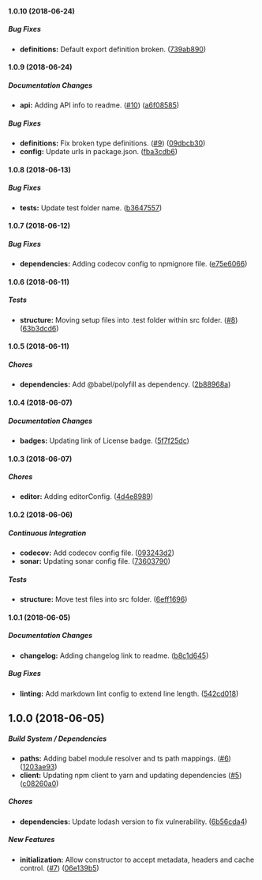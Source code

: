 #### 1.0.10 (2018-06-24)

##### Bug Fixes

* **definitions:**  Default export definition broken. ([739ab890](https://github.com/bad-batch/cacheability/commit/739ab8909463240527e7cdd2a1fa6fda84e14d04))

#### 1.0.9 (2018-06-24)

##### Documentation Changes

* **api:**  Adding API info to readme. ([#10](https://github.com/bad-batch/cacheability/pull/10)) ([a6f08585](https://github.com/bad-batch/cacheability/commit/a6f085858e7513169d550c0d019a2576c0ace333))

##### Bug Fixes

* **definitions:**  Fix broken type definitions. ([#9](https://github.com/bad-batch/cacheability/pull/9)) ([09dbcb30](https://github.com/bad-batch/cacheability/commit/09dbcb3027c981511a3382fc3079f29915bb01ad))
* **config:**  Update urls in package.json. ([fba3cdb6](https://github.com/bad-batch/cacheability/commit/fba3cdb674567ae7a69dbca1803365cd3c33159f))

#### 1.0.8 (2018-06-13)

##### Bug Fixes

* **tests:**  Update test folder name. ([b3647557](https://github.com/dylanaubrey/cacheability/commit/b364755787f0a8d5da02407ecac60578a04ee92d))

#### 1.0.7 (2018-06-12)

##### Bug Fixes

* **dependencies:**  Adding codecov config to npmignore file. ([e75e6066](https://github.com/dylanaubrey/cacheability/commit/e75e6066074249353d7dab68f96e48cc2b307357))

#### 1.0.6 (2018-06-11)

##### Tests

* **structure:**  Moving setup files into .test folder within src folder. ([#8](https://github.com/dylanaubrey/cacheability/pull/8)) ([63b3dcd6](https://github.com/dylanaubrey/cacheability/commit/63b3dcd60ceef8990517ade6c77e392ceef7ae0d))

#### 1.0.5 (2018-06-11)

##### Chores

* **dependencies:**  Add @babel/polyfill as dependency. ([2b88968a](https://github.com/dylanaubrey/cacheability/commit/2b88968a52a7a0f7b2833bad09e8cca5b4778908))

#### 1.0.4 (2018-06-07)

##### Documentation Changes

* **badges:**  Updating link of License badge. ([5f7f25dc](https://github.com/dylanaubrey/cacheability/commit/5f7f25dc389405e542c67e411f12a6a5f174224a))

#### 1.0.3 (2018-06-07)

##### Chores

* **editor:**  Adding editorConfig. ([4d4e8989](https://github.com/dylanaubrey/cacheability/commit/4d4e8989027f9736597e9f27ea8161a76a775e58))

#### 1.0.2 (2018-06-06)

##### Continuous Integration

* **codecov:**  Add codecov config file. ([093243d2](https://github.com/dylanaubrey/cacheability/commit/093243d268f714edab7ac02e2b369933441a5eb4))
* **sonar:**  Updating sonar config file. ([73603790](https://github.com/dylanaubrey/cacheability/commit/736037908a82bd8ce4b9c70cc34f7fdb32572cf6))

##### Tests

* **structure:**  Move test files into src folder. ([6eff1696](https://github.com/dylanaubrey/cacheability/commit/6eff169688fce5803be5c6d419c006b97237f724))

#### 1.0.1 (2018-06-05)

##### Documentation Changes

* **changelog:**  Adding changelog link to readme. ([b8c1d645](https://github.com/dylanaubrey/cacheability/commit/b8c1d6456fd0c83a828d468b92e1f10c4a3f7d79))

##### Bug Fixes

* **linting:**  Add markdown lint config to extend line length. ([542cd018](https://github.com/dylanaubrey/cacheability/commit/542cd01824de65b7d67ecf8d8c7e37f83a910e3b))

## 1.0.0 (2018-06-05)

##### Build System / Dependencies

* **paths:**  Adding babel module resolver and ts path mappings. ([#6](https://github.com/dylanaubrey/cacheability/pull/6)) ([1203ae93](https://github.com/dylanaubrey/cacheability/commit/1203ae9370495d74daa427b88f68302075b0d154))
* **client:**  Updating npm client to yarn and updating dependencies ([#5](https://github.com/dylanaubrey/cacheability/pull/5)) ([c08260a0](https://github.com/dylanaubrey/cacheability/commit/c08260a015d3ee621cb1cf7635530c1729cbef5b))

##### Chores

* **dependencies:**  Update lodash version to fix vulnerability. ([6b56cda4](https://github.com/dylanaubrey/cacheability/commit/6b56cda4ac18b52ece1b2d63bcd761e58565bbd1))

##### New Features

* **initialization:**  Allow constructor to accept metadata, headers and cache control. ([#7](https://github.com/dylanaubrey/cacheability/pull/7)) ([06e139b5](https://github.com/dylanaubrey/cacheability/commit/06e139b51d421884102203e206dc59200aa09485))

